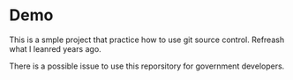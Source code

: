 # Demo

This is a smple project that practice how to use git source control. Refreash what I leanred years ago.

There is a possible issue to use this reporsitory for government developers. 
